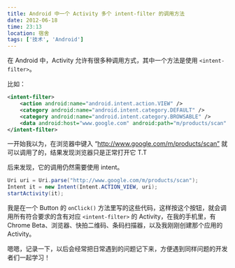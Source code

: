 ```yaml
---
title: Android 中一个 Activity 多个 intent-filter 的调用方法
date: 2012-06-18
time: 23:13
location: 宿舍
tags: ['技术', 'Android']
---
```


在 Android 中，Activity 允许有很多种调用方式，其中一个方法是使用 `<intent-filter>`。

比如：

```xml
<intent-filter>
    <action android:name="android.intent.action.VIEW" />
    <category android:name="android.intent.category.DEFAULT" />
    <category android:name="android.intent.category.BROWSABLE" />
    <data android:host="www.google.com" android:path="m/products/scan" android:scheme="http" />
</intent-filter>
```

一开始我以为，在浏览器中键入 “http://www.google.com/m/products/scan” 就可以调用了的，结果发现浏览器只是正常打开它 T.T

后来发现，它的调用仍然需要使用 intent。

```java
Uri uri = Uri.parse("http://www.google.com/m/products/scan");
Intent it = new Intent(Intent.ACTION_VIEW, uri);
startActivity(it);
```

我是在一个 Button 的 `onClick()` 方法里写的这些代码，这样按这个按钮，就会调用所有符合要求的含有对应 `<intent-filter>` 的 Activity，在我的手机里，有 Chrome Beta、浏览器、快拍二维码、条码扫描器，以及我刚刚创建那个应用的 Activity。

嗯嗯，记录一下，以后会经常把日常遇到的问题记下来，方便遇到同样问题的开发者们一起学习！
